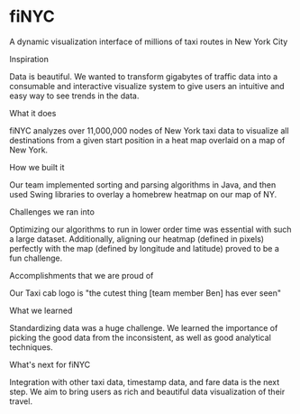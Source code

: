 # fiNYC
A dynamic visualization interface of millions of taxi routes in New York City

Inspiration

Data is beautiful. We wanted to transform gigabytes of traffic data into a consumable and interactive visualize system to give users an intuitive and easy way to see trends in the data.

What it does

fiNYC analyzes over 11,000,000 nodes of New York taxi data to visualize all destinations from a given start position in a heat map overlaid on a map of New York.

How we built it

Our team implemented sorting and parsing algorithms in Java, and then used Swing libraries to overlay a homebrew heatmap on our map of NY.

Challenges we ran into

Optimizing our algorithms to run in lower order time was essential with such a large dataset. Additionally, aligning our heatmap (defined in pixels) perfectly with the map (defined by longitude and latitude) proved to be a fun challenge.

Accomplishments that we are proud of

Our Taxi cab logo is "the cutest thing [team member Ben] has ever seen"

What we learned

Standardizing data was a huge challenge. We learned the importance of picking the good data from the inconsistent, as well as good analytical techniques.

What's next for fiNYC

Integration with other taxi data, timestamp data, and fare data is the next step. We aim to bring users as rich and beautiful data visualization of their travel.
